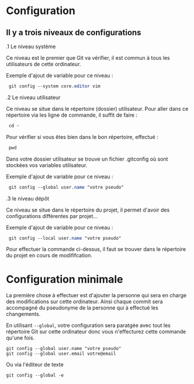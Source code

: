 # Configuration

## Il y a trois niveaux de configurations

.1 Le niveau système

   Ce niveau est le premier que Git va vérifier, il est commun à tous les utilisateurs de cette ordinateur.

   Exemple d'ajout de variable pour ce niveau :
   
   ````css
    git config --system core.editor vim
   ````

.2 Le niveau utilisateur

   Ce niveau se situe dans le répertoire (dossier) utilisateur. 
   Pour aller dans ce répertoire via les ligne de commande, il suffit de faire :
   
   ````css
    cd ~
   ````
   
   Pour vérifier si vous êtes bien dans le bon répertoire, effectué :
   
   ````css
    pwd
   ````
   
   Dans votre dossier utilisateur se trouve un fichier .gitconfig où sont stockées vos variables utilisateur.
   
   Exemple d'ajout de variable pour ce niveau :
      
  ````css
   git config --global user.name "votre pseudo"
  ````
   

.3 le niveau dépôt

   Ce niveau se situe dans le répertoire du projet, il permet d'avoir des configurations différentes par projet...
   
   Exemple d'ajout de variable pour ce niveau :
     
   ````css
    git config --local user.name "votre pseudo"
   ````
   
   Pour effectuer la commande ci-dessus, il faut se trouver dans le répertoire du projet en cours de modififcation.



# Configuration minimale

La première chose à effectuer est d'ajouter la personne qui sera en charge des modifications sur cette ordinateur. 
Ainsi chaque commit sera accompagné du pseudonyme de la personne qui à effectué les changements.

En utilisant ````--global````, votre configuration sera paratgée avec tout les répertoire Git sur cette ordinateur donc vous n'effecturez cette commande qu'une fois.

````
git config --global user.name "votre pseudo"
git config --global user.email votre@email
````

Ou via l'éditeur de texte

````
git config --global -e
````